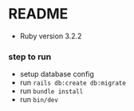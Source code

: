 # README

* Ruby version 3.2.2
### step to run 
- setup database config
- run `rails db:create db:migrate`
- run `bundle install`
- run `bin/dev`
